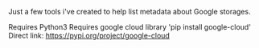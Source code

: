 Just a few tools i've created to help list metadata about Google storages.

Requires Python3
Requires google cloud library 'pip install google-cloud'
Direct link: https://pypi.org/project/google-cloud
